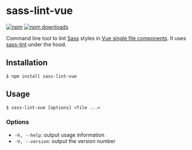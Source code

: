 # sass-lint-vue

[![npm](https://img.shields.io/npm/v/sass-lint-vue.svg?style=flat-square)](https://www.npmjs.com/package/sass-lint-vue)
[![npm downloads](https://img.shields.io/npm/dt/sass-lint-vue.svg?style=flat-square)](https://www.npmjs.com/package/sass-lint-vue)

Command line tool to lint [Sass](https://github.com/sass/sass) styles in [Vue single file components](https://vuejs.org/v2/guide/single-file-components.html). It uses [sass-lint](https://github.com/sasstools/sass-lint) under the hood.

## Installation

```
$ npm install sass-lint-vue
```

## Usage

```
$ sass-lint-vue [options] <file ...>
```

### Options

* `-h, --help`: output usage information
* `-V, --version`: output the version number
